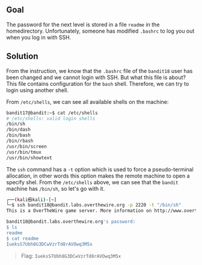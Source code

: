 ## Goal
The password for the next level is stored in a file `readme` in the homedirectory. Unfortunately, someone has modified `.bashrc` to log you out when you log in with SSH.

## Solution
From the instruction, we know that the `.bashrc` file of the `bandit18` user has been changed and we cannot login with SSH. But what this file is about?  
This file contains configuration for the `bash` shell. Therefore, we can try to login using another shell.  

From `/etc/shells`, we can see all available shells on the machine:
```sh
bandit17@bandit:~$ cat /etc/shells 
# /etc/shells: valid login shells
/bin/sh
/bin/dash
/bin/bash
/bin/rbash
/usr/bin/screen
/usr/bin/tmux
/usr/bin/showtext
```

The `ssh` command has a `-t` option which is used to force a pseudo-terminal allocation, in other words this option makes the remote machine to open a specify shel. From the `/etc/shells` above, we can see that the `bandit` machine has `/bin/sh`, so let's go with it.
```sh
┌──(kali㉿kali)-[~]
└─$ ssh bandit18@bandit.labs.overthewire.org -p 2220 -t "/bin/sh"
This is a OverTheWire game server. More information on http://www.overthewire.org/wargames

bandit18@bandit.labs.overthewire.org's password: 
$ ls
readme
$ cat readme    
IueksS7Ubh8G3DCwVzrTd8rAVOwq3M5x
```
> Flag: `IueksS7Ubh8G3DCwVzrTd8rAVOwq3M5x`
